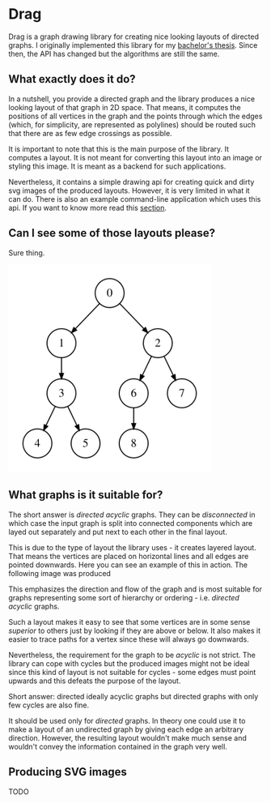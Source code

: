 # Drag

Drag is a graph drawing library for creating nice looking layouts of directed graphs. I originally implemented this library for my [bachelor's thesis](https://is.muni.cz/th/kmkvd/?lang=en). Since then, the API has changed but the algorithms are still the same.

## What exactly does it do?

In a nutshell, you provide a directed graph and the library produces a nice looking layout of that graph in 2D space. That means, it computes the positions of all vertices in the graph and the points through which the edges (which, for simplicity, are represented as polylines) should be routed such that there are as few edge crossings as possible.

It is important to note that this is the main purpose of the library. It computes a layout. It is not meant for converting this layout into an image or styling this image. It is meant as a backend for such applications.

Nevertheless, it contains a simple drawing api for creating quick and dirty svg images of the produced layouts. However, it is very limited in what it can do. There is also an example command-line application which uses this api. If you want to know more read this [section](#producing-svg-images).

## Can I see some of those layouts please? 

Sure thing.

<img src="assets/tree.svg" width="400">

## What graphs is it suitable for?

The short answer is *directed* *acyclic* graphs. They can be *disconnected* in which case the input graph is split into connected components which are layed out separately and put next to each other in the final layout.

This is due to the type of layout the library uses - it creates layered layout. That means the vertices are placed on horizontal lines and all edges are pointed downwards. Here you can see an example of this in action. The following image was produced

This emphasizes the direction and flow of the graph and is most suitable for graphs representing some sort of hierarchy or ordering - i.e. *directed* *acyclic* graphs.

Such a layout makes it easy to see that some vertices are in some sense *superior* to others just by looking if they are above or below. It also makes it easier to trace paths for a vertex since these will always go downwards.

Nevertheless, the requirement for the graph to be *acyclic* is not strict. The library can cope with cycles but the produced images might not be ideal since this kind of layout is not suitable for cycles - some edges must point upwards and this defeats the purpose of the layout.

Short answer: directed ideally acyclic graphs but directed graphs with only few cycles are also fine.

It should be used only for *directed* graphs. In theory one could use it to make a layout of an undirected graph by giving each edge an arbitrary direction. However, the resulting layout wouldn't make much sense and wouldn't convey the information contained in the graph very well. 

## Producing SVG images

TODO
